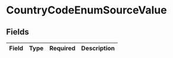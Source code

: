 # CountryCodeEnumSourceValue


## Fields

| Field       | Type        | Required    | Description |
| ----------- | ----------- | ----------- | ----------- |